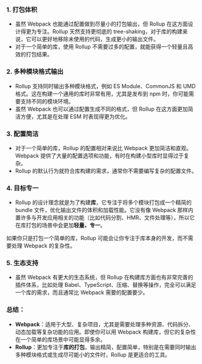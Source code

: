 
### 1. **打包体积**

- 虽然 Webpack 也能通过配置做到尽量小的打包输出，但 Rollup 在这方面设计得更为专注。Rollup 天然支持更彻底的 tree-shaking，对于库的构建来说，它可以更好地移除未使用的代码，生成更小的输出文件。
- 对于一个简单的库，使用 Rollup 不需要过多的配置，就能获得一个轻量且高效的打包结果。

### 2. **多种模块格式输出**

- Rollup 支持同时输出多种模块格式，例如 ES Module、CommonJS 和 UMD 格式。这在构建一个通用的库时非常有用，尤其是发布到 npm 时，你可能需要支持不同的模块环境。
- 虽然 Webpack 也可以通过配置生成不同的格式，但 Rollup 在这方面更加简洁方便，尤其是在处理 ESM 时表现得更为优化。

### 3. **配置简洁**

- 对于一个简单的库，Rollup 的配置相对来说比 Webpack 更加简洁和直观。Webpack 提供了大量的配置选项和功能，有时在构建小型库时显得过于复杂。
- Rollup 的默认行为就符合库构建的需求，通常你不需要编写复杂的配置文件。

### 4. **目标专一**

- Rollup 的设计理念就是为了构建**库**，它专注于将多个模块打包成一个精简的 bundle 文件，优化输出文件的体积和加载性能。它没有像 Webpack 那样内置许多与开发应用相关的功能（比如代码分割、HMR、文件处理等），所以它在库打包的场景中会更加**轻量、专一**。

如果你只是打包一个简单的库，Rollup 可能会让你专注于库本身的开发，而不需要处理 Webpack 的复杂性。

### 5. **生态支持**

- 虽然 Webpack 有更大的生态系统，但 Rollup 在构建库方面也有非常完善的插件体系，比如处理 Babel、TypeScript、压缩、替换等操作，完全可以满足一个库的需求，而且通常比 Webpack 需要的配置要少。

### 总结：

- **Webpack**：适用于大型、复杂项目，尤其是需要处理多种资源、代码拆分、动态加载等复杂功能的应用。即使你可以用 Webpack 构建库，但它的复杂性在一个简单的库场景中可能显得多余。
- **Rollup**：更加专注于**库的打包**，输出精简，配置简单，特别是在需要同时输出多种模块格式或生成尽可能小的文件时，Rollup 是更适合的工具。